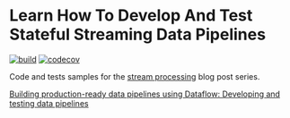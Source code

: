 # Learn How To Develop And Test Stateful Streaming Data Pipelines

[![build](https://github.com/mkuthan/stream-processing/actions/workflows/build.yml/badge.svg)](https://github.com/mkuthan/stream-processing/actions/workflows/build.yml)
[![codecov](https://codecov.io/gh/mkuthan/stream-processing/branch/main/graph/badge.svg?token=V9HUU6OJGF)](https://codecov.io/gh/mkuthan/stream-processing)

Code and tests samples for the [stream processing](http://mkuthan.github.io/tags/#stream-processing) blog post series.

[Building production-ready data pipelines using Dataflow: Developing and testing data pipelines](https://cloud.google.com/architecture/building-production-ready-data-pipelines-using-dataflow-developing-and-testing#testing_your_pipeline)